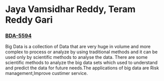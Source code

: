 <h1> Jaya Vamsidhar Reddy, Teram Reddy Gari</h1>
  
[<h3>BDA-5594</h3>](https://sdsu.instructure.com/courses/113151) 


Big Data is a collection of Data that are very huge in volume and more complex to process or analyze by using traditional methods and it can be used only by scientific methods to analyse the data. There are some scientific methods to analyze the big data sets which used to understand and predict the data for future needs.The applications of big data are Risk management,Improve custimer service.